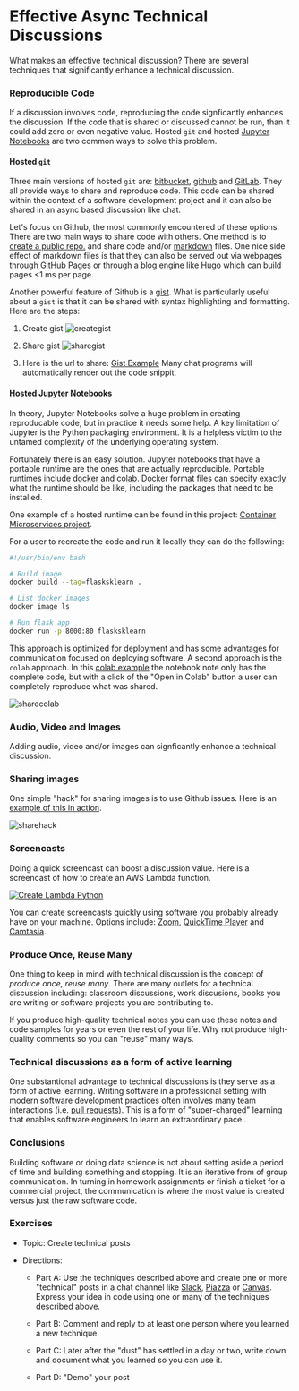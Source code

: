 # Effective Async Technical Discussions

What makes an effective technical discussion?  There are several techniques that significantly enhance a technical discussion.

### Reproducible Code

If a discussion involves code, reproducing the code signficantly enhances the discussion.  If the code that is shared or discussed cannot be run, than it could add zero or even negative value.  Hosted `git` and hosted [Jupyter Notebooks](https://jupyter.org/) are two common ways to solve this problem.

#### Hosted `git`

Three main versions of hosted `git` are: [bitbucket](https://bitbucket.org/product), [github](https://github.com/) and [GitLab](https://about.gitlab.com/).  They all provide ways to share and reproduce code.  This code can be shared within the context of a software development project and it can also be shared in an async based discussion like chat.

Let's focus on Github, the most commonly encountered of these options.  There are two main ways to share code with others.  One method is to [create a public repo.](https://help.github.com/en/github/administering-a-repository/setting-repository-visibility) and share code and/or [markdown](https://guides.github.com/features/mastering-markdown/) files.  One nice side effect of markdown files is that they can also be served out via webpages through [GitHub Pages](https://pages.github.com/) or through a blog engine like [Hugo](https://gohugo.io/) which can build pages  <1 ms per page.

Another powerful feature of Github is a [gist](https://gist.github.com/).  What is particularly useful about a `gist` is that it can be shared with syntax highlighting and formatting.  Here are the steps:

1.  Create gist
![creategist](https://user-images.githubusercontent.com/58792/72302640-b3277f00-3638-11ea-9d3e-2a91ec3de928.png)

2.  Share gist
![sharegist](https://user-images.githubusercontent.com/58792/72302636-aefb6180-3638-11ea-8b4a-118f94c5933d.png)

3.  Here is the url to share:
[Gist Example](https://gist.github.com/noahgift/b6eec243c70ba4f71033954c4da75dd3)
Many chat programs will automatically render out the code snippit.

#### Hosted Jupyter Notebooks

In theory, Jupyter Notebooks solve a huge problem in creating reproducable code, but in practice it needs some help.  A key limitation of Jupyter is the Python packaging environment.  It is a helpless victim to the untamed complexity of the underlying operating system.

Fortunately there is an easy solution.  Jupyter notebooks that have a portable runtime are the ones that are actually reproducible.  Portable runtimes include [docker](https://www.docker.com/) and [colab](https://colab.research.google.com/).  Docker format files can specify exactly what the runtime should be like, including the packages that need to be installed.  

One example of a hosted runtime can be found in this project:  [Container Microservices project](https://github.com/noahgift/container-revolution-devops-microservices).

For a user to recreate the code and run it locally they can do the following:

```bash
#!/usr/bin/env bash

# Build image
docker build --tag=flasksklearn .

# List docker images
docker image ls

# Run flask app
docker run -p 8000:80 flasksklearn
```

This approach is optimized for deployment and has some advantages for communication focused on deploying software.  A second approach is the `colab` approach.  In this [colab example](https://github.com/noahgift/functional_intro_to_python/blob/master/Public_Master_SafariOnline_Day1_Part1.ipynb) the notebook note only has the complete code, but with a click of the "Open in Colab" button a user can completely reproduce what was shared.

![sharecolab](https://user-images.githubusercontent.com/58792/72303703-1ebf1b80-363c-11ea-890a-7512a24dbfd5.png)


### Audio, Video and Images

Adding audio, video and/or images can signficantly enhance a technical discussion.

### Sharing images

One simple "hack" for sharing images is to use Github issues.  Here is an [example of this in action](https://github.com/noahgift/cloud-data-analysis-at-scale/issues/1).

![sharehack](https://user-images.githubusercontent.com/58792/72303792-6a71c500-363c-11ea-9c38-6df9dcb047d8.png)

### Screencasts

Doing a quick screencast can boost a discussion value.  Here is a screencast of how to create an AWS Lambda function.

[![Create Lambda Python](https://img.youtube.com/vi/AlRUeNFuObk/0.jpg)](https://www.youtube.com/watch?v=AlRUeNFuObk "Create Lambda Python")

You can create screencasts quickly using software you probably already have on your machine.  Options include:  [Zoom](https://zoom.us/), [QuickTime Player](https://support.apple.com/guide/quicktime-player/record-your-screen-qtp97b08e666/mac) and [Camtasia](https://www.techsmith.com/video-editor.html).

### Produce Once, Reuse Many

One thing to keep in mind with technical discussion is the concept of *produce once, reuse many*.  There are many outlets for a technical discussion including: classroom discussions, work discusions, books you are writing or software projects you are contributing to.

If you produce high-quality technical notes you can use these notes and code samples for years or even the rest of your life.  Why not produce high-quality comments so you can "reuse" many ways.

### Technical discussions as a form of active learning

One substantional advantage to technical discussions is they serve as a form of active learning.  Writing software in a professional setting with modern software development practices often involves many team interactions (i.e. [pull requests](https://help.github.com/en/github/collaborating-with-issues-and-pull-requests/about-pull-requests)).  This is a form of "super-charged" learning that enables software engineers to learn an extraordinary pace..

### Conclusions

Building software or doing data science is not about setting aside a period of time and building something and stopping.  It is an iterative from of group communication.  In turning in homework assignments or finish a ticket for a commercial project, the communication is where the most value is created versus just the raw software code.

### Exercises 

* Topic: Create technical posts
* Directions:  

    - Part A:  Use the techniques described above and create one or more "technical" posts in a chat channel like [Slack](https://slack.com/), [Piazza](https://piazza.com/) or [Canvas](https://canvas.instructure.com/).  Express your idea in code using one or many of the techniques described above.

    - Part B:  Comment and reply to at least one person where you learned a new technique.

    - Part C:  Later after the "dust" has settled in a day or two, write down and document what you learned so you can use it.

    - Part D:  "Demo"  your post
